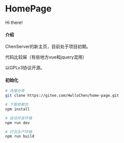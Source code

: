 # HomePage

Hi there!

#### 介绍
ChenServer的新主页，目前处于项目初期。

代码比较屎（有些地方vue和jquery混用）

以GPLv3协议开源。

#### 初始化

```bash
# 克隆仓库
git clone https://gitee.com/HwlloChen/home-page.git

# 下载依赖包
npm install

# 启动开发环境
npm run dev

# 打包生产环境
npm run build

```


